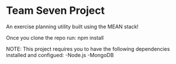 Team Seven Project
====================

An exercise planning utility built using the MEAN stack!

Once you clone the repo run: npm install

NOTE:
This project requires you to have the following dependencies installed and configued:
-Node.js
-MongoDB
